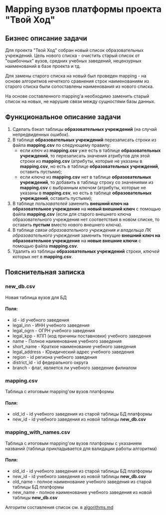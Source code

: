# Mapping вузов платформы проекта "Твой Ход"
## Бизнес описание задачи
Для проекта "Твой Ход" собран новый список образовательных учреждений. Цель нового списка - очистить старый список от "ошибочных" вузов, средних учебных заведений, нецензурных наименований в базе проекта и тд.

Для замены старого списка на новый был проведен mapping - на основе алгоритмов нечеткого сравнения строк наименованиям из старого списка были сопоставлены наименования из нового списка.

На основе составленного mapping'а необходимо заменить старый список на новых, не нарушив связи между сущностями базы данных.
## Функциональное описание задачи
1. Сделать бэкап таблицы **образовательных учреждений** (на случай непредвиденных ошибок).
2. В таблице **образовательных учреждений** перезаписать строки из файла **mapping.csv** по следующему правилу:
    - если *ключ* из **mapping.csv** уже есть в таблице **образовательных учреждений**, то перезаписать значения атрибутов для этой строки из **mapping.csv** (атрибуты, которые не указаны в **mapping.csv**, но есть в таблице **образовательных учреждений**, оставить пустыми);
    - если *ключа* из **mapping.csv** нет в таблице **образовательных учреждений**, то добавить в таблицу строку со значениями из **mapping.csv** с выбранным *ключом* (атрибуты, которые не указаны в **mapping.csv**, но есть в таблице **образовательных учреждений**, оставить пустыми);
3. В таблице *пользователей* заменить **внешний ключ на образовательное учреждение** на **новый внешний ключ** с помощью файла **mapping.csv** (если для старого внешнего ключа образовательного учреждения нет соответствия в новом списке, то оставить **пустым** вместо нового внешнего ключа).
4. В таблице *связи образовательного учреждения и владельца ЛК образовательного учреждения* заменить текущие **внешний ключ на образовательное учреждение** на **новые внешние ключи** с помощью файла **mapping.csv**.
5. Удалить из таблицы **образовательных учреждений** строки, *ключей* которых нет в **mapping.csv**.
## Пояснительная записка
### new_db.csv
Новая таблица вузов для БД
#### Поля:
 - id - id учебного заведения
 - legal_inn - ИНН учебного заведения
 - legal_ogrn - ОГРН учебного заведения
 - legal_kpp - КПП (код причины поставновки) учебного заведения
 - name - Полное наименование учебного заведения 
 - short_name - Краткое наименование учебного заведения
 - legal_address - Юридический адрес учебного заведения
 - region - id региона учебного заведения
 - district_id - id федерального округа 
 - branch - флаг, является ли учебного заведение филиалом
### mapping.csv
Таблица с итоговым mapping'ом вузов платформы
#### Поля:
 - old_id - id учебного заведения из старой таблицы БД платформы
 - new_id - id учебного заведения из новой таблицы **new_db.csv**
### mapping_with_names.csv
Таблица с итоговым mapping'ом вузов платформы с указанием названий (таблица прикладывается для валидации работы алгоритма)
#### Поля:
 - old_id - id учебного заведения из старой таблицы БД платформы
 - new_id - id учебного заведения из новой таблицы **new_db.csv**
 - old_name - полное наименование учебного заведения из старой таблицы БД платформы
 - new_name - полное наименование учебного заведения из новой таблицы **new_db.csv**

Алгоритм составления список см. в [algorithms.md](algorithms.md)